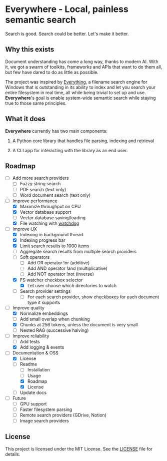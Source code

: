 # Everywhere - Local, painless semantic search

Search is good. Search could be better. Let's make it better.

## Why this exists

Document understanding has come a long way, thanks to modern AI. With it, we got a swarm of toolkits, frameworks and APIs that want to do them all, but few have dared to do as little as possible.

The project was inspired by [Everything](https://www.voidtools.com/support/everything/), a filename search engine for Windows that is outstanding in its ability to index and let you search your entire filesystem in real time, all while being trivial to set up and use. **Everywhere**'s goal is enable system-wide semantic search while staying true to those same principles.

## What it does

**Everywhere** currently has two main components:

1. A Python core library that handles file parsing, indexing and retrieval

2. A CLI app for interacting with the library as an end user.

## Roadmap

- [ ] Add more search providers
  - [ ] Fuzzy string search
  - [ ] PDF search (text only)
  - [ ] Word document search (text only)
- [ ] Improve performance
  - [x] Maximize throughput on CPU
  - [x] Vector database support
  - [ ] Vector database saving/loading
  - [x] File watching with [watchdog](https://github.com/gorakhargosh/watchdog)
- [ ] Improve UX
  - [x] Indexing in background thread
  - [x] Indexing progress bar
  - [x] Limit search results to 1000 items
  - [ ] Aggregate search results from multiple search providers
  - [ ] Soft operators
    - [ ] Add OR operator !or (additive)
    - [ ] Add AND operator !and (multiplicative)
    - [ ] Add NOT operator !not (inverse)
  - [x] FS watcher checkbox selector
    - [x] Let user choose which directories to watch
  - [ ] Search provider settings
    - [ ] For each search provider, show checkboxes for each document type it supports
- [ ] Improve quality
  - [x] Normalize embeddings
  - [ ] Add small overlap when chunking
  - [x] Chunks at 256 tokens, unless the document is very small
  - [ ] Nested RAG (successive halving)
- [ ] Improve reliability
  - [ ] Add tests
  - [x] Add logging & events
- [ ] Documentation & OSS
  - [x] License
  - [ ] Readme
    - [ ] Installation
    - [ ] Usage
    - [x] Roadmap
    - [x] License
  - [ ] Update docs
- [ ] Future
  - [ ] GPU support
  - [ ] Faster filesystem parsing
  - [ ] Remote search providers (GDrive, Notion)
  - [ ] Image search providers

## License

This project is licensed under the MIT License. See the [LICENSE](./LICENSE) file for details.
